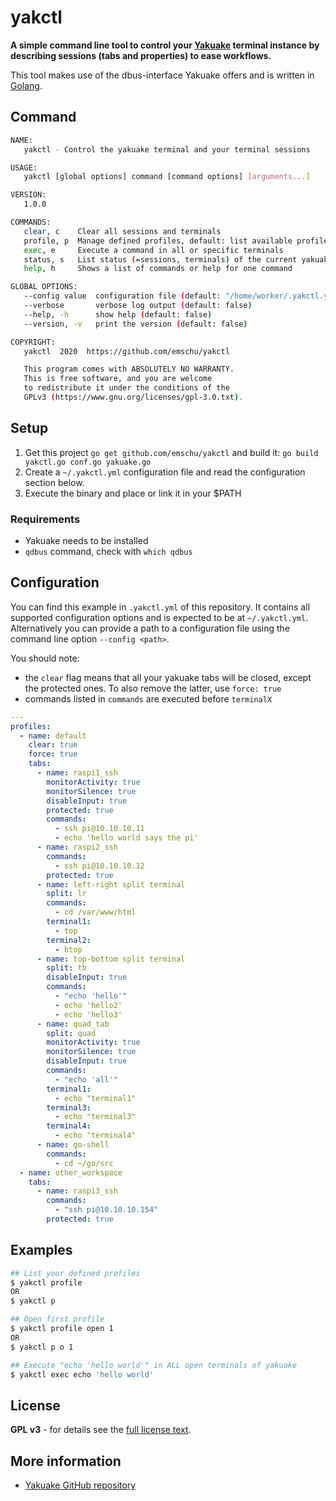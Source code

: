 # yakctl

**A simple command line tool to control your [Yakuake](https://kde.org/applications/en/yakuake) terminal 
instance by describing sessions (tabs and properties) to ease workflows.**

This tool makes use of the dbus-interface Yakuake offers and is written in [Golang](https://golang.org/).

## Command
```bash
NAME:
   yakctl - Control the yakuake terminal and your terminal sessions

USAGE:
   yakctl [global options] command [command options] [arguments...]

VERSION:
   1.0.0

COMMANDS:
   clear, c    Clear all sessions and terminals
   profile, p  Manage defined profiles, default: list available profiles
   exec, e     Execute a command in all or specific terminals
   status, s   List status (=sessions, terminals) of the current yakuake instance
   help, h     Shows a list of commands or help for one command

GLOBAL OPTIONS:
   --config value  configuration file (default: "/home/worker/.yakctl.yml")
   --verbose       verbose log output (default: false)
   --help, -h      show help (default: false)
   --version, -v   print the version (default: false)

COPYRIGHT:
   yakctl  2020  https://github.com/emschu/yakctl

   This program comes with ABSOLUTELY NO WARRANTY.
   This is free software, and you are welcome
   to redistribute it under the conditions of the
   GPLv3 (https://www.gnu.org/licenses/gpl-3.0.txt).

```

## Setup
1. Get this project `go get github.com/emschu/yakctl` and build it: `go build yakctl.go conf.go yakuake.go`
2. Create a `~/.yakctl.yml` configuration file and read the configuration section below.
3. Execute the binary and place or link it in your $PATH

### Requirements
- Yakuake needs to be installed
- `qdbus` command, check with `which qdbus`

## Configuration
You can find this example in `.yakctl.yml` of this repository.
It contains all supported configuration options and is expected to be at `~/.yakctl.yml`. 
Alternatively you can provide a path to a configuration file using the command line option `--config <path>`.   

You should note:
- the `clear` flag means that all your yakuake tabs will be closed, except the protected ones. To also remove the latter, use `force: true`
- commands listed in `commands` are executed before `terminalX`

```yml
---
profiles:
  - name: default
    clear: true
    force: true
    tabs:
      - name: raspi1_ssh
        monitorActivity: true
        monitorSilence: true
        disableInput: true
        protected: true
        commands:
          - ssh pi@10.10.10.11
          - echo 'hello world says the pi'
      - name: raspi2_ssh
        commands:
          - ssh pi@10.10.10.12
        protected: true
      - name: left-right split terminal
        split: lr
        commands:
          - cd /var/www/html
        terminal1:
          - top
        terminal2:
          - htop
      - name: top-bottom split terminal
        split: tb
        disableInput: true
        commands:
          - "echo 'hello'"
          - echo 'hello2'
          - echo 'hello3'
      - name: quad_tab
        split: quad
        monitorActivity: true
        monitorSilence: true
        disableInput: true
        commands:
          - "echo 'all'"
        terminal1:
          - echo "terminal1"
        terminal3:
          - echo "terminal3"
        terminal4:
          - echo "terminal4"
      - name: go-shell
        commands:
          - cd ~/go/src
  - name: other_workspace
    tabs:
      - name: raspi3_ssh
        commands:
          - "ssh pi@10.10.10.154"
        protected: true
```

## Examples

```bash 
## List your defined profiles
$ yakctl profile
OR
$ yakctl p

## Open first profile
$ yakctl profile open 1
OR
$ yakctl p o 1

## Execute "echo 'hello world'" in ALL open terminals of yakuake
$ yakctl exec echo 'hello world' 
```

## License
**GPL v3** - for details see the [full license text](./LICENSE).

## More information
- [Yakuake GitHub repository](https://github.com/KDE/yakuake)
